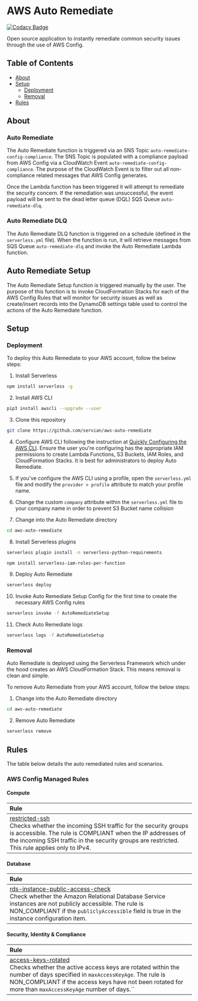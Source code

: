 # AWS Auto Remediate

[![Codacy Badge](https://api.codacy.com/project/badge/Grade/5bce55175d32494c89f0648b27719f43)](https://www.codacy.com/app/servian/aws-auto-remediate?utm_source=github.com&amp;utm_medium=referral&amp;utm_content=servian/aws-auto-remediate&amp;utm_campaign=Badge_Grade)

Open source application to instantly remediate common security issues through the use of AWS Config.

## Table of Contents

- [About](#about)
- [Setup](#setup)
  - [Deployment](#deployment)
  - [Removal](#removal)
- [Rules](#rules)

## About

### Auto Remediate

The Auto Remediate function is triggered via an SNS Topic `auto-remediate-config-compliance`. The SNS Topic is populated with a compliance payload from AWS Config via a CloudWatch Event `auto-remediate-config-compliance`. The purpose of the CloudWatch Event is to filter out all non-compliance related messages that AWS Config generates.

Once the Lambda function has been triggered it will attempt to remediate the security concern. If the remediation was unsuccessful, the event payload will be sent to the dead letter queue (DQL) SQS Queue `auto-remediate-dlq`.

### Auto Remediate DLQ

The Auto Remediate DLQ function is triggered on a schedule (defined in the `serverless.yml` file). When the function is run, it will retrieve messages from SQS Queue `auto-remediate-dlq` and invoke the Auto Remediate Lambda function.

## Auto Remediate Setup

The Auto Remediate Setup function is triggered manually by the user. The purpose of this function is to invoke CloudFormation Stacks for each of the AWS Config Rules that will monitor for security issues as well as create/insert records into the DynamoDB settings table used to control the actions of the Auto Remediate function.

## Setup

### Deployment

To deploy this Auto Remediate to your AWS account, follow the below steps:

01. Install Serverless

```bash
npm install serverless -g
```

02. Install AWS CLI

```bash
pip3 install awscli --upgrade --user
```

03. Clone this repository

```bash
git clone https://github.com/servian/aws-auto-remediate
```

04. Configure AWS CLI following the instruction at [Quickly Configuring the AWS CLI](https://docs.aws.amazon.com/cli/latest/userguide/cli-chap-configure.html#cli-quick-configuration). Ensure the user you're configuring has the appropriate IAM permissions to create Lambda Functions, S3 Buckets, IAM Roles, and CloudFormation Stacks. It is best for administrators to deploy Auto Remediate.

05. If you've configure the AWS CLI using a profile, open the `serverless.yml` file and modify the `provider > profile` attribute to match your profile name.

06. Change the custom `company` attribute within the `serverless.yml` file to your company name in order to prevent S3 Bucket name collision

07. Change into the Auto Remediate directory

```bash
cd aws-auto-remediate
```

08. Install Serverless plugins

```bash
serverless plugin install -n serverless-python-requirements
```

```bash
npm install serverless-iam-roles-per-function
```

09. Deploy Auto Remediate

```bash
serverless deploy
```

10. Invoke Auto Remediate Setup Config for the first time to create the necessary AWS Config rules

```bash
serverless invoke -f AutoRemediateSetup
```

11. Check Auto Remediate logs

```bash
serverless logs -f AutoRemediateSetup
```

### Removal

Auto Remediate is deployed using the Serverless Framework which under the hood creates an AWS CloudFormation Stack. This means removal is clean and simple.

To remove Auto Remediate from your AWS account, follow the below steps:

1. Change into the Auto Remediate directory

```bash
cd aws-auto-remediate
```

2. Remove Auto Remediate

```bash
serverless remove
```

## Rules

The table below details the auto remediated rules and scenarios.

### AWS Config Managed Rules

#### Compute

| Rule                                                         |
| :----------------------------------------------------------- |
| [restricted-ssh](https://docs.aws.amazon.com/config/latest/developerguide/restricted-ssh.html)<br />Checks whether the incoming SSH traffic for the security groups is accessible. The rule is COMPLIANT when the IP addresses of the incoming SSH traffic in the security groups are restricted. This rule applies only to IPv4. |

#### Database

| Rule                                                         |
| :----------------------------------------------------------- |
| [rds-instance-public-access-check](https://docs.aws.amazon.com/config/latest/developerguide/rds-instance-public-access-check.html)<br />Check whether the Amazon Relational Database Service instances are not publicly accessible. The rule is NON_COMPLIANT if the `publiclyAccessible` field is true in the instance configuration item. |

#### Security, Identity & Compliance

| Rule                                                         |
| :----------------------------------------------------------- |
| [access-keys-rotated](https://docs.aws.amazon.com/config/latest/developerguide/access-keys-rotated.html)<br />Checks whether the active access keys are rotated within the number of days specified in `maxAccessKeyAge`. The rule is NON_COMPLIANT if the access keys have not been rotated for more than `maxAccessKeyAge` number of days.`` |